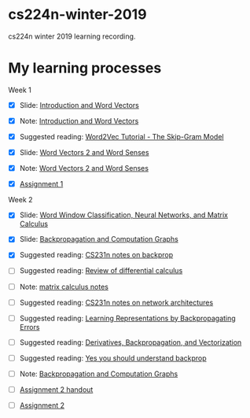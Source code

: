 # cs224n-winter-2019
cs224n winter 2019 learning recording.

# My learning processes
Week 1
 
 - [x] Slide: [Introduction and Word Vectors](http://web.stanford.edu/class/cs224n/slides/cs224n-2019-lecture01-wordvecs1.pdf)

 - [x] Note: [Introduction and Word Vectors](http://web.stanford.edu/class/cs224n/readings/cs224n-2019-notes01-wordvecs1.pdf)

 - [x] Suggested reading: [Word2Vec Tutorial - The Skip-Gram Model](http://mccormickml.com/2016/04/19/word2vec-tutorial-the-skip-gram-model/)

 - [x] Slide: [Word Vectors 2 and Word Senses](http://web.stanford.edu/class/cs224n/slides/cs224n-2019-lecture02-wordvecs2.pdf)

 - [x] Note: [Word Vectors 2 and Word Senses](http://web.stanford.edu/class/cs224n/readings/cs224n-2019-notes02-wordvecs2.pdf)

 - [x] [Assignment 1](http://web.stanford.edu/class/cs224n/assignments/a1.zip)

Week 2

 - [x] Slide: [Word Window Classification, Neural Networks, and Matrix Calculus](http://web.stanford.edu/class/cs224n/slides/cs224n-2019-lecture03-neuralnets.pdf)

 - [x] Slide: [Backpropagation and Computation Graphs](http://web.stanford.edu/class/cs224n/slides/cs224n-2019-lecture04-backprop.pdf)

 - [x] Suggested reading: [CS231n notes on backprop](http://cs231n.github.io/optimization-2/)

 - [ ] Suggested reading: [Review of differential calculus](http://web.stanford.edu/class/cs224n/readings/review-differential-calculus.pdf)

 - [ ] Note: [matrix calculus notes](http://web.stanford.edu/class/cs224n/readings/gradient-notes.pdf)

 - [ ] Suggested reading: [CS231n notes on network architectures](http://cs231n.github.io/neural-networks-1/)

 - [ ] Suggested reading: [Learning Representations by Backpropagating Errors](http://www.iro.umontreal.ca/~vincentp/ift3395/lectures/backprop_old.pdf)

 - [ ] Suggested reading: [Derivatives, Backpropagation, and Vectorization](http://cs231n.stanford.edu/handouts/derivatives.pdf)

 - [ ] Suggested reading: [Yes you should understand backprop](https://medium.com/@karpathy/yes-you-should-understand-backprop-e2f06eab496b)

 - [ ] Note: [Backpropagation and Computation Graphs](http://web.stanford.edu/class/cs224n/readings/cs224n-2019-notes03-neuralnets.pdf)

 - [ ] [Assignment 2 handout](http://web.stanford.edu/class/cs224n/assignments/a2.pdf)

 - [ ] [Assignment 2](http://web.stanford.edu/class/cs224n/assignments/a2.zip)